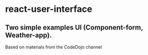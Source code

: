 # react-user-interface
Two simple examples UI (Component-form, Weather-app).
---
Based on materials from the CodeDojo channel
